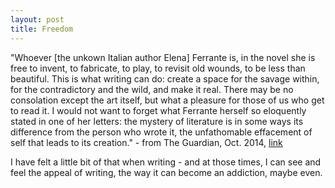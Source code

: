 ```yaml
---
layout: post
title: Freedom
---
```


"Whoever [the unkown Italian author Elena] Ferrante is, in the novel she is free to invent, to fabricate, to play, to revisit old wounds, to be less than beautiful. This is what writing can do: create a space for the savage within, for the contradictory and the wild, and make it real. There may be no consolation except the art itself, but what a pleasure for those of us who get to read it. I would not want to forget what Ferrante herself so eloquently stated in one of her letters: the mystery of literature is in some ways its difference from the person who wrote it, the unfathomable effacement of self that leads to its creation." - from The Guardian, Oct. 2014, [link](http://www.theguardian.com/books/2014/oct/31/elena-ferrante-literary-sensation-nobody-knows)

I have felt a little bit of that when writing - and at those times, I can see and feel the appeal of writing, the way it can become an addiction, maybe even. 

